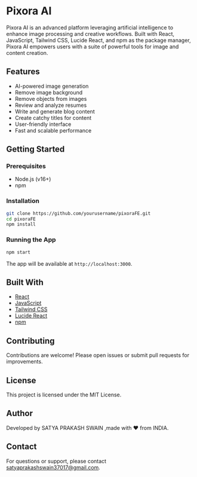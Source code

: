 # Pixora AI

Pixora AI is an advanced platform leveraging artificial intelligence to enhance image processing and creative workflows. Built with React, JavaScript, Tailwind CSS, Lucide React, and npm as the package manager, Pixora AI empowers users with a suite of powerful tools for image and content creation.

## Features

- AI-powered image generation
- Remove image background
- Remove objects from images
- Review and analyze resumes
- Write and generate blog content
- Create catchy titles for content
- User-friendly interface
- Fast and scalable performance

## Getting Started

### Prerequisites

- Node.js (v16+)
- npm

### Installation

```bash
git clone https://github.com/yourusername/pixoraFE.git
cd pixoraFE
npm install
```

### Running the App

```bash
npm start
```

The app will be available at `http://localhost:3000`.

## Built With

- [React](https://react.dev/)
- [JavaScript](https://developer.mozilla.org/en-US/docs/Web/JavaScript)
- [Tailwind CSS](https://tailwindcss.com/)
- [Lucide React](https://lucide.dev/)
- [npm](https://www.npmjs.com/)

## Contributing

Contributions are welcome! Please open issues or submit pull requests for improvements.

## License

This project is licensed under the MIT License.

## Author

Developed by SATYA PRAKASH SWAIN ,made with ❤️ from INDIA.

## Contact

For questions or support, please contact [satyaprakashswain37017@gmail.com](mailto:satyaprakashswain37017@gmail.com).